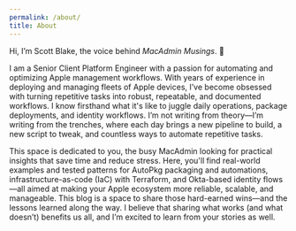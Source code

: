 ```yaml
---
permalink: /about/
title: About
---
```


Hi, I’m Scott Blake, the voice behind _MacAdmin Musings_. :wave:

I am a Senior Client Platform Engineer with a passion for automating and optimizing Apple management workflows. With years of experience in deploying and managing fleets of Apple devices, I’ve become obsessed with turning repetitive tasks into robust, repeatable, and documented workflows. I know firsthand what it's like to juggle daily operations, package deployments, and identity workflows. I’m not writing from theory—I’m writing from the trenches, where each day brings a new pipeline to build, a new script to tweak, and countless ways to automate repetitive tasks.

This space is dedicated to you, the busy MacAdmin looking for practical insights that save time and reduce stress. Here, you'll find real-world examples and tested patterns for AutoPkg packaging and automations, infrastructure-as-code (IaC) with Terraform, and Okta-based identity flows—all aimed at making your Apple ecosystem more reliable, scalable, and manageable. This blog is a space to share those hard-earned wins—and the lessons learned along the way. I believe that sharing what works (and what doesn’t) benefits us all, and I’m excited to learn from your stories as well.
